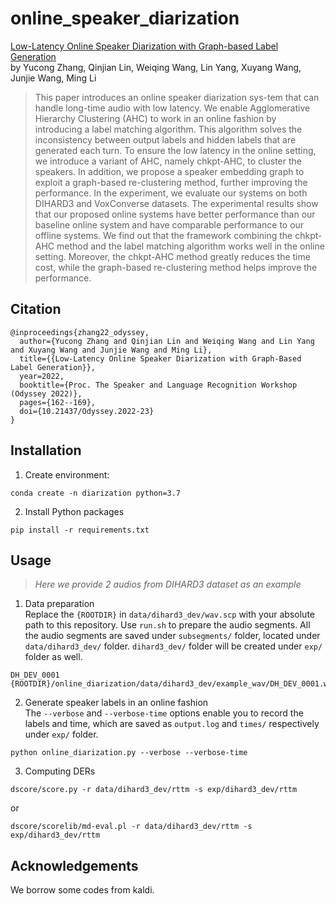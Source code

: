 # online_speaker_diarization

[Low-Latency Online Speaker Diarization with Graph-based Label Generation](https://arxiv.org/abs/2111.13803)  
by Yucong Zhang, Qinjian Lin, Weiqing Wang, Lin Yang, Xuyang Wang, Junjie Wang, Ming Li

> This paper introduces an online speaker diarization sys-tem that can handle long-time audio with low latency. We enable Agglomerative Hierarchy Clustering (AHC) to work in an online fashion by introducing a label matching algorithm. This algorithm solves the inconsistency between output labels and hidden labels that are generated each turn. To ensure the low latency in the online setting, we introduce a variant of AHC, namely chkpt-AHC, to cluster the speakers. In addition, we propose a speaker embedding graph to exploit a graph-based re-clustering method, further improving the performance. In the experiment, we evaluate our systems on both DIHARD3 and VoxConverse datasets. The experimental results show that our proposed online systems have better performance than our baseline online system and have comparable performance to our offline systems. We find out that the framework combining the chkpt-AHC method and the label matching algorithm works well in the online setting. Moreover, the chkpt-AHC method greatly reduces the time cost, while the graph-based re-clustering method helps improve the performance.

## Citation
```bitex
@inproceedings{zhang22_odyssey,
  author={Yucong Zhang and Qinjian Lin and Weiqing Wang and Lin Yang and Xuyang Wang and Junjie Wang and Ming Li},
  title={{Low-Latency Online Speaker Diarization with Graph-Based Label Generation}},
  year=2022,
  booktitle={Proc. The Speaker and Language Recognition Workshop (Odyssey 2022)},
  pages={162--169},
  doi={10.21437/Odyssey.2022-23}
}
```

## Installation
1. Create environment:
```
conda create -n diarization python=3.7
```
2. Install Python packages
```
pip install -r requirements.txt
```

## Usage
> *Here we provide 2 audios from DIHARD3 dataset as an example*

1. Data preparation  
Replace the `{ROOTDIR}` in `data/dihard3_dev/wav.scp` with your absolute path to this repository. Use `run.sh` to prepare the audio segments. All the audio segments are saved under `subsegments/` folder, located under `data/dihard3_dev/` folder. `dihard3_dev/` folder will be created under `exp/` folder as well.

```
DH_DEV_0001 {ROOTDIR}/online_diarization/data/dihard3_dev/example_wav/DH_DEV_0001.wav
```

2. Generate speaker labels in an online fashion  
The `--verbose` and `--verbose-time` options enable you to record the labels and time, which are saved as `output.log` and `times/` respectively under `exp/` folder.

```
python online_diarization.py --verbose --verbose-time
```

3. Computing DERs
```
dscore/score.py -r data/dihard3_dev/rttm -s exp/dihard3_dev/rttm
```
or  
```
dscore/scorelib/md-eval.pl -r data/dihard3_dev/rttm -s exp/dihard3_dev/rttm
```

## Acknowledgements
We borrow some codes from kaldi.
